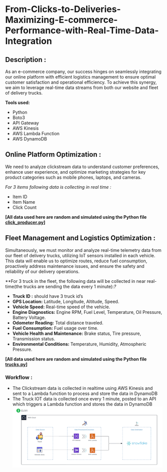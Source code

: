 # From-Clicks-to-Deliveries-Maximizing-E-commerce-Performance-with-Real-Time-Data-Integration
## Description :
As an e-commerce company, our success hinges on seamlessly integrating our online platform with efficient logistics management to ensure optimal customer satisfaction and operational efficiency. To achieve this synergy, we aim to leverage real-time data streams from both our website and fleet of delivery trucks.

**Tools used:**
- Python
- Boto3
- API Gateway
- AWS Kinesis
- AWS Lambda Function
- AWS DynamoDB
  
## Online Platform Optimization :
We need to analyze clickstream data to understand customer preferences, enhance user experience, and optimize marketing strategies for key product categories such as mobile phones, laptops, and cameras.

*For 3 items following data is collecting in real time :*

   - Item ID
   - Item Name
   - Click Count

**[All data used here are random and simulated using the Python file [click_producer.py](click_producer.py)]**

## Fleet Management and Logistics Optimization :
Simultaneously, we must monitor and analyze real-time telemetry data from our fleet of delivery trucks, utilizing IoT sensors installed in each vehicle. This data will enable us to optimize routes, reduce fuel consumption, proactively address maintenance issues, and ensure the safety and reliability of our delivery operations.

**For 3 truck in the fleet, the following data will be collected in near real-time(the trucks are sending the data every 1 minute):*?*

- **Truck ID :** should have 3 truck id’s
- **GPS Location:** Latitude, Longitude, Altitude, Speed.
- **Vehicle Speed:** Real-time speed of the vehicle.
- **Engine Diagnostics:** Engine RPM, Fuel Level, Temperature, Oil Pressure, Battery Voltage.
- **Odometer Reading:** Total distance traveled.
- **Fuel Consumption:** Fuel usage over time.
- **Vehicle Health and Maintenance:** Brake status, Tire pressure, Transmission status.
- **Environmental Conditions:** Temperature, Humidity, Atmospheric Pressure.

**[All data used here are random and simulated using the Python file [trucks.py](trucks.py)]**

### Workflow :

- The Clickstream data is collected in realtime using AWS Kinesis and sent to a Lambda function to process and store the data in DynamoDB
- The Truck IOT data is collected once every 1 minute, posted to an API which triggers a Lambda function and stores the data in DynamoDB
![](image.gif)
